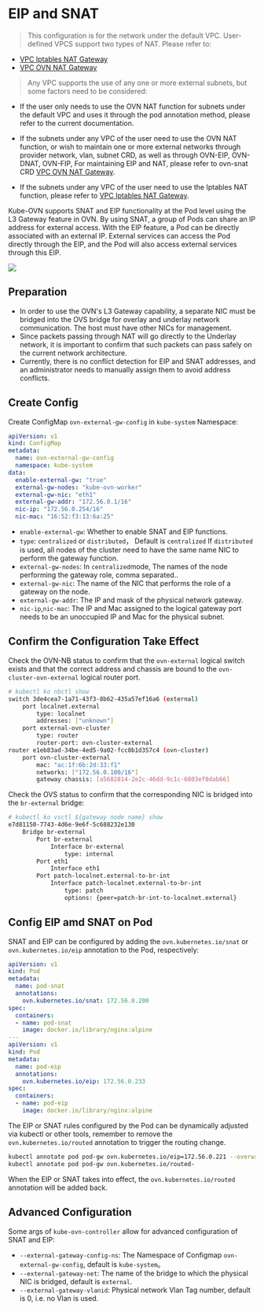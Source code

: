 # EIP and SNAT

> This configuration is for the network under the default VPC. User-defined VPCS support two types of NAT. Please refer to:

- [VPC Iptables NAT Gateway](../vpc/vpc.md#vpc_2)
- [VPC OVN NAT Gateway](../vpc/ovn-eip-fip-snat.md)

> Any VPC supports the use of any one or more external subnets, but some factors need to be considered:

- If the user only needs to use the OVN NAT function for subnets under the default VPC and uses it through the pod annotation method, please refer to the current documentation.

- If the subnets under any VPC of the user need to use the OVN NAT function, or wish to maintain one or more external networks through provider network, vlan, subnet CRD, as well as through OVN-EIP, OVN-DNAT, OVN-FIP, For maintaining EIP and NAT, please refer to ovn-snat CRD [VPC OVN NAT Gateway](../vpc/ovn-eip-fip-snat.md).

- If the subnets under any VPC of the user need to use the Iptables NAT function, please refer to [VPC Iptables NAT Gateway](../vpc/vpc.md#vpc_2).

Kube-OVN supports SNAT and EIP functionality at the Pod level using the L3 Gateway feature in OVN.
By using SNAT, a group of Pods can share an IP address for external access. With the EIP feature, a Pod can be directly associated with an external IP.
External services can access the Pod directly through the EIP, and the Pod will also access external services through this EIP.

![](../static/eip-snat.png)

## Preparation

- In order to use the OVN's L3 Gateway capability, a separate NIC must be bridged into the OVS bridge for overlay and underlay network communication.
  The host must have other NICs for management.
- Since packets passing through NAT will go directly to the Underlay network, it is important to confirm that such packets can pass safely on the current network architecture.
- Currently, there is no conflict detection for EIP and SNAT addresses, and an administrator needs to manually assign them to avoid address conflicts.

## Create Config

Create ConfigMap `ovn-external-gw-config` in `kube-system` Namespace:

```yaml
apiVersion: v1
kind: ConfigMap
metadata:
  name: ovn-external-gw-config
  namespace: kube-system
data:
  enable-external-gw: "true"
  external-gw-nodes: "kube-ovn-worker"
  external-gw-nic: "eth1"
  external-gw-addr: "172.56.0.1/16"
  nic-ip: "172.56.0.254/16"
  nic-mac: "16:52:f3:13:6a:25"
```

- `enable-external-gw`: Whether to enable SNAT and EIP functions.
- `type`: `centralized` or `distributed`， Default is `centralized` If `distributed` is used, all nodes of the cluster need to have the same name NIC to perform the gateway function.
- `external-gw-nodes`: In `centralized`mode, The names of the node performing the gateway role, comma separated..
- `external-gw-nic`: The name of the NIC that performs the role of a gateway on the node.
- `external-gw-addr`: The IP and mask of the physical network gateway.
- `nic-ip`,`nic-mac`: The IP and Mac assigned to the logical gateway port needs to be an unoccupied IP and Mac for the physical subnet.

## Confirm the Configuration Take Effect

Check the OVN-NB status to confirm that the `ovn-external` logical switch exists and that the correct address and
chassis are bound to the `ovn-cluster-ovn-external` logical router port.

```bash
# kubectl ko nbctl show
switch 3de4cea7-1a71-43f3-8b62-435a57ef16a6 (external)
    port localnet.external
        type: localnet
        addresses: ["unknown"]
    port external-ovn-cluster
        type: router
        router-port: ovn-cluster-external
router e1eb83ad-34be-4ed5-9a02-fcc8b1d357c4 (ovn-cluster)
    port ovn-cluster-external
        mac: "ac:1f:6b:2d:33:f1"
        networks: ["172.56.0.100/16"]
        gateway chassis: [a5682814-2e2c-46dd-9c1c-6803ef0dab66]
```

Check the OVS status to confirm that the corresponding NIC is bridged into the `br-external` bridge:

```bash
# kubectl ko vsctl ${gateway node name} show
e7d81150-7743-4d6e-9e6f-5c688232e130
    Bridge br-external
        Port br-external
            Interface br-external
                type: internal
        Port eth1
            Interface eth1
        Port patch-localnet.external-to-br-int
            Interface patch-localnet.external-to-br-int
                type: patch
                options: {peer=patch-br-int-to-localnet.external}
```

## Config EIP amd SNAT on Pod

SNAT and EIP can be configured by adding the `ovn.kubernetes.io/snat` or `ovn.kubernetes.io/eip` annotation to the Pod, respectively:

```yaml
apiVersion: v1
kind: Pod
metadata:
  name: pod-snat
  annotations:
    ovn.kubernetes.io/snat: 172.56.0.200
spec:
  containers:
  - name: pod-snat
    image: docker.io/library/nginx:alpine
---
apiVersion: v1
kind: Pod
metadata:
  name: pod-eip
  annotations:
    ovn.kubernetes.io/eip: 172.56.0.233
spec:
  containers:
  - name: pod-eip
    image: docker.io/library/nginx:alpine
```

The EIP or SNAT rules configured by the Pod can be dynamically adjusted via kubectl or other tools,
remember to remove the `ovn.kubernetes.io/routed` annotation to trigger the routing change.

```bash
kubectl annotate pod pod-gw ovn.kubernetes.io/eip=172.56.0.221 --overwrite
kubectl annotate pod pod-gw ovn.kubernetes.io/routed-
```

When the EIP or SNAT takes into effect, the `ovn.kubernetes.io/routed` annotation will be added back.

## Advanced Configuration

Some args of `kube-ovn-controller` allow for advanced configuration of SNAT and EIP:

- `--external-gateway-config-ns`: The Namespace of Configmap `ovn-external-gw-config`, default is `kube-system`。
- `--external-gateway-net`: The name of the bridge to which the physical NIC is bridged, default is `external`.
- `--external-gateway-vlanid`: Physical network Vlan Tag number, default is 0, i.e. no Vlan is used.
